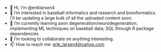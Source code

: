 - 👋 Hi, I’m @eriklarsen4
- 👀 I’m interested in baseball informatics and research and bioinformatics. I'll be updating a large bulk of all the uploaded content soon.
- 🌱 I’m currently learning axon degeneration/neurodegeneration; implementing ML techniques on baseball data; SQL through R package dependencies
- 💞️ I’m looking to collaborate on anything interesting.
- 📫 How to reach me: erik_larsen4@yahoo.com

<!---
eriklarsen4/eriklarsen4 is a ✨ special ✨ repository because its `README.md` (this file) appears on your GitHub profile.
You can click the Preview link to take a look at your changes.
--->

